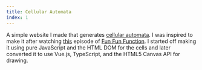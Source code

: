 ```yaml
---
title: Cellular Automata
index: 1
---
```


A simple website I made that generates [cellular automata](https://en.wikipedia.org/wiki/Elementary_cellular_automaton).
I was inspired to make it after watching [this](https://www.youtube.com/watch?v=bc-fVdbjAwk) episode of [Fun Fun Function](https://www.youtube.com/channel/UCO1cgjhGzsSYb1rsB4bFe4Q).
I started off making it using pure JavaScript and the HTML DOM for the cells and later converted it to use Vue.js, TypeScript, and the HTML5 Canvas API for drawing.

